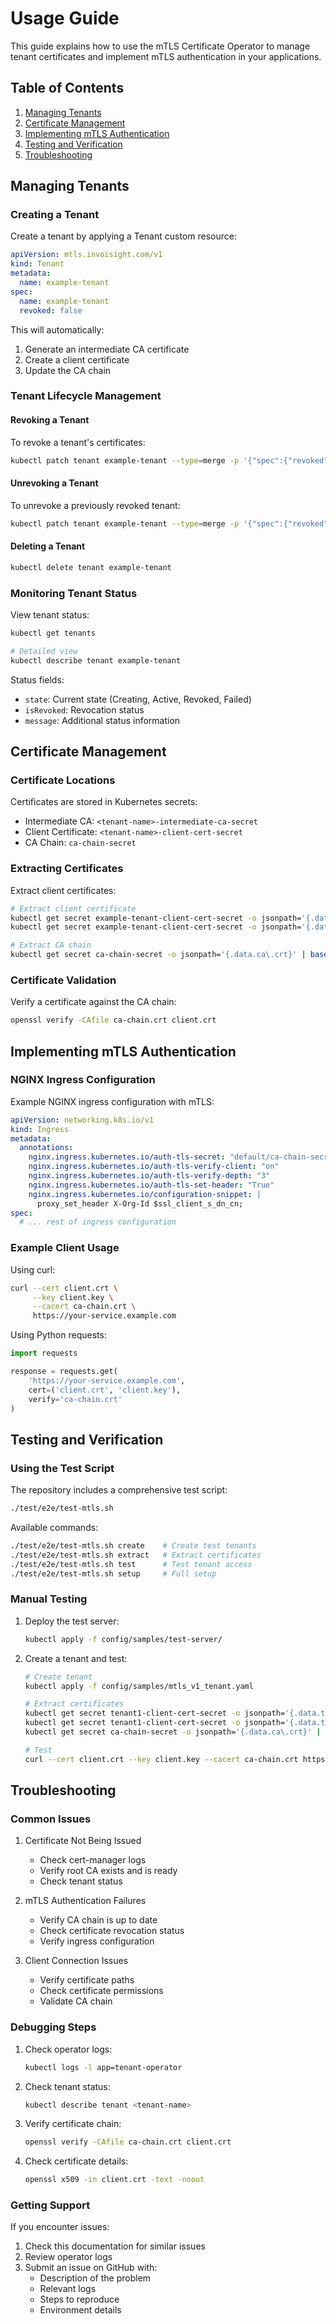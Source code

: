 # Usage Guide

This guide explains how to use the mTLS Certificate Operator to manage tenant certificates and implement mTLS authentication in your applications.

## Table of Contents

1. [Managing Tenants](#managing-tenants)
2. [Certificate Management](#certificate-management)
3. [Implementing mTLS Authentication](#implementing-mtls-authentication)
4. [Testing and Verification](#testing-and-verification)
5. [Troubleshooting](#troubleshooting)

## Managing Tenants

### Creating a Tenant

Create a tenant by applying a Tenant custom resource:

```yaml
apiVersion: mtls.invoisight.com/v1
kind: Tenant
metadata:
  name: example-tenant
spec:
  name: example-tenant
  revoked: false
```

This will automatically:
1. Generate an intermediate CA certificate
2. Create a client certificate
3. Update the CA chain

### Tenant Lifecycle Management

#### Revoking a Tenant

To revoke a tenant's certificates:

```bash
kubectl patch tenant example-tenant --type=merge -p '{"spec":{"revoked":true}}'
```

#### Unrevoking a Tenant

To unrevoke a previously revoked tenant:

```bash
kubectl patch tenant example-tenant --type=merge -p '{"spec":{"revoked":false}}'
```

#### Deleting a Tenant

```bash
kubectl delete tenant example-tenant
```

### Monitoring Tenant Status

View tenant status:
```bash
kubectl get tenants

# Detailed view
kubectl describe tenant example-tenant
```

Status fields:
- `state`: Current state (Creating, Active, Revoked, Failed)
- `isRevoked`: Revocation status
- `message`: Additional status information

## Certificate Management

### Certificate Locations

Certificates are stored in Kubernetes secrets:

- Intermediate CA: `<tenant-name>-intermediate-ca-secret`
- Client Certificate: `<tenant-name>-client-cert-secret`
- CA Chain: `ca-chain-secret`

### Extracting Certificates

Extract client certificates:

```bash
# Extract client certificate
kubectl get secret example-tenant-client-cert-secret -o jsonpath='{.data.tls\.crt}' | base64 -d > client.crt
kubectl get secret example-tenant-client-cert-secret -o jsonpath='{.data.tls\.key}' | base64 -d > client.key

# Extract CA chain
kubectl get secret ca-chain-secret -o jsonpath='{.data.ca\.crt}' | base64 -d > ca-chain.crt
```

### Certificate Validation

Verify a certificate against the CA chain:

```bash
openssl verify -CAfile ca-chain.crt client.crt
```

## Implementing mTLS Authentication

### NGINX Ingress Configuration

Example NGINX ingress configuration with mTLS:

```yaml
apiVersion: networking.k8s.io/v1
kind: Ingress
metadata:
  annotations:
    nginx.ingress.kubernetes.io/auth-tls-secret: "default/ca-chain-secret"
    nginx.ingress.kubernetes.io/auth-tls-verify-client: "on"
    nginx.ingress.kubernetes.io/auth-tls-verify-depth: "3"
    nginx.ingress.kubernetes.io/auth-tls-set-header: "True"
    nginx.ingress.kubernetes.io/configuration-snippet: |
      proxy_set_header X-Org-Id $ssl_client_s_dn_cn;
spec:
  # ... rest of ingress configuration
```

### Example Client Usage

Using curl:
```bash
curl --cert client.crt \
     --key client.key \
     --cacert ca-chain.crt \
     https://your-service.example.com
```

Using Python requests:
```python
import requests

response = requests.get(
    'https://your-service.example.com',
    cert=('client.crt', 'client.key'),
    verify='ca-chain.crt'
)
```

## Testing and Verification

### Using the Test Script

The repository includes a comprehensive test script:

```bash
./test/e2e/test-mtls.sh
```

Available commands:
```bash
./test/e2e/test-mtls.sh create    # Create test tenants
./test/e2e/test-mtls.sh extract   # Extract certificates
./test/e2e/test-mtls.sh test      # Test tenant access
./test/e2e/test-mtls.sh setup     # Full setup
```

### Manual Testing

1. Deploy the test server:
   ```bash
   kubectl apply -f config/samples/test-server/
   ```

2. Create a tenant and test:
   ```bash
   # Create tenant
   kubectl apply -f config/samples/mtls_v1_tenant.yaml

   # Extract certificates
   kubectl get secret tenant1-client-cert-secret -o jsonpath='{.data.tls\.crt}' | base64 -d > client.crt
   kubectl get secret tenant1-client-cert-secret -o jsonpath='{.data.tls\.key}' | base64 -d > client.key
   kubectl get secret ca-chain-secret -o jsonpath='{.data.ca\.crt}' | base64 -d > ca-chain.crt

   # Test
   curl --cert client.crt --key client.key --cacert ca-chain.crt https://myserver.invoisight.com
   ```

## Troubleshooting

### Common Issues

1. Certificate Not Being Issued
   - Check cert-manager logs
   - Verify root CA exists and is ready
   - Check tenant status

2. mTLS Authentication Failures
   - Verify CA chain is up to date
   - Check certificate revocation status
   - Verify ingress configuration

3. Client Connection Issues
   - Verify certificate paths
   - Check certificate permissions
   - Validate CA chain

### Debugging Steps

1. Check operator logs:
   ```bash
   kubectl logs -l app=tenant-operator
   ```

2. Check tenant status:
   ```bash
   kubectl describe tenant <tenant-name>
   ```

3. Verify certificate chain:
   ```bash
   openssl verify -CAfile ca-chain.crt client.crt
   ```

4. Check certificate details:
   ```bash
   openssl x509 -in client.crt -text -noout
   ```

### Getting Support

If you encounter issues:
1. Check this documentation for similar issues
2. Review operator logs
3. Submit an issue on GitHub with:
   - Description of the problem
   - Relevant logs
   - Steps to reproduce
   - Environment details